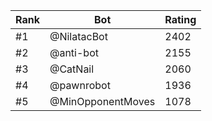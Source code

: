 Rank|Bot|Rating
---|---|---
#1|@NilatacBot|2402
#2|@anti-bot|2155
#3|@CatNail|2060
#4|@pawnrobot|1936
#5|@MinOpponentMoves|1078
